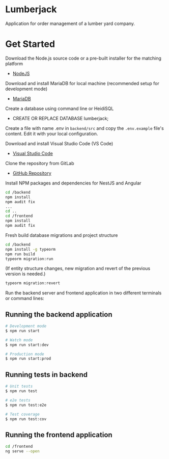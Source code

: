 # Lumberjack

Application for order management of a lumber yard company.

# Get Started

Download the Node.js source code or a pre-built installer for the matching platform

- [NodeJS](https://nodejs.org/en/download/)

Download and install MariaDB for local machine (recommended setup for development mode)

- [MariaDB](https://downloads.mariadb.org/mariadb/10.0.10/)

Create a database using command line or HeidiSQL

- CREATE OR REPLACE DATABASE lumberjack;

Create a file with name .env in `backend/src` and copy the `.env.example` file's content. Edit it with your local configuration.

Download and install Visual Studio Code (VS Code)

- [Visual Studio Code](https://code.visualstudio.com/download)

Clone the repository from GitLab

- [GitHub Repository](https://gitlab.com/papiliond/lumberjack/)

Install NPM packages and dependencies for NestJS and Angular

```sh
cd /backend
npm install
npm audit fix
...
cd ..
cd /frontend
npm install
npm audit fix
```

Fresh build database migrations and project structure

```sh
cd /backend
npm install -g typeorm
npm run build
typeorm migration:run
```

(If entity structure changes, new migration and revert of the previous version is needed.)

```sh
typeorm migration:revert
```

Run the backend server and frontend application in two different terminals or command lines:

## Running the backend application

```bash
# Development mode
$ npm run start

# Watch mode
$ npm run start:dev

# Production mode
$ npm run start:prod
```

## Running tests in backend

```bash
# Unit tests
$ npm run test

# e2e tests
$ npm run test:e2e

# Test coverage
$ npm run test:cov
```

## Running the frontend application

```sh
cd /frontend
ng serve --open
```
